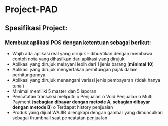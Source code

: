 # Project-PAD

## Spesifikasi Project:
### Membuat aplikasi POS dengan ketentuan sebagai berikut:
- Wajib ada aplikasi real yang dirujuk – dibuktikan dengan membawa contoh nota yang dihasilkan dari aplikasi yang dirujuk
- Aplikasi yang dirujuk melayani lebih dari 1 jenis barang  (__minimal 10__)
- Aplikasi yang dirujuk menyertakan perhitungan pajak dalam perhitungannya
- Aplikasi yang dirujuk menangani variasi jenis pembayaran (tidak hanya tunai)
- Minimal memiliki 5 master dan 5 laporan
- Pencatatan transaksi meliputi:
   o Penjualan
   o Void Penjualan
   o Multi Payment (__sebagian dibayar dengan metode A, sebagian dibayar dengan metode B__)
   o Terdapat history penjualan   
- Produk yang dijual WAJIB dilengkapi dengan gambar yang dimunculkan sebagai thumbnail saat pencatatan penjualan